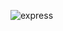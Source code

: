 ![express](https://user-images.githubusercontent.com/57691894/111326575-00c1d080-86b0-11eb-8621-12f31a965e5d.jpg)
